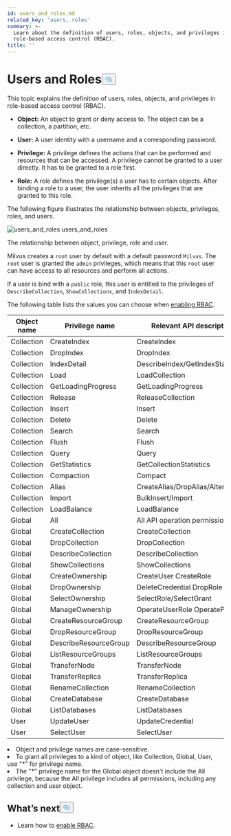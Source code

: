 ```yaml
---
id: users_and_roles.md
related_key: 'users, roles'
summary: >-
  Learn about the definition of users, roles, objects, and privileges in
  role-based access control (RBAC).
title: ''
---
```

<h1 id="Users-and-Roles" class="common-anchor-header">Users and Roles<button data-href="#Users-and-Roles" class="anchor-icon" translate="no">
      <svg translate="no"
        aria-hidden="true"
        focusable="false"
        height="20"
        version="1.1"
        viewBox="0 0 16 16"
        width="16"
      >
        <path
          fill="#0092E4"
          fill-rule="evenodd"
          d="M4 9h1v1H4c-1.5 0-3-1.69-3-3.5S2.55 3 4 3h4c1.45 0 3 1.69 3 3.5 0 1.41-.91 2.72-2 3.25V8.59c.58-.45 1-1.27 1-2.09C10 5.22 8.98 4 8 4H4c-.98 0-2 1.22-2 2.5S3 9 4 9zm9-3h-1v1h1c1 0 2 1.22 2 2.5S13.98 12 13 12H9c-.98 0-2-1.22-2-2.5 0-.83.42-1.64 1-2.09V6.25c-1.09.53-2 1.84-2 3.25C6 11.31 7.55 13 9 13h4c1.45 0 3-1.69 3-3.5S14.5 6 13 6z"
        ></path>
      </svg>
    </button></h1><p>This topic explains the definition of users, roles, objects, and privileges in role-based access control (RBAC).</p>
<ul>
<li><p><strong>Object:</strong> An object to grant or deny access to. The object can be a collection, a partition, etc.</p></li>
<li><p><strong>User:</strong> A user identity with a username and a corresponding password.</p></li>
<li><p><strong>Privilege:</strong> A privilege defines the actions that can be performed and resources that can be accessed. A privilege cannot be granted to a user directly. It has to be granted to a role first.</p></li>
<li><p><strong>Role:</strong> A role defines the privilege(s) a user has to certain objects. After binding a role to a user, the user inherits all the privileges that are granted to this role.</p></li>
</ul>
<p>The following figure illustrates the relationship between objects, privileges, roles, and users.</p>
<p>
  <span class="img-wrapper">
    <img translate="no" src="/docs/v2.2.x/assets/users_and_roles.png" alt="users_and_roles" class="doc-image" id="users_and_roles" />
    <span>users_and_roles</span>
  </span>
</p>
<p>The relationship between object, privilege, role and user.</p>
<p>Milvus creates a <code translate="no">root</code> user by default with a default password <code translate="no">Milvus</code>. The <code translate="no">root</code> user is granted the <code translate="no">admin</code> privileges, which means that this <code translate="no">root</code> user can have access to all resources and perform all actions.</p>
<p>If a user is bind with a <code translate="no">public</code> role, this user is entitled to the privileges of <code translate="no">DescribeCollection</code>, <code translate="no">ShowCollections</code>, and <code translate="no">IndexDetail</code>.</p>
<p>The following table lists the values you can choose when <a href="/docs/it/rbac.md">enabling RBAC</a>.</p>
<table>
<thead>
<tr><th>Object name</th><th>Privilege name</th><th>Relevant API description on the client side</th></tr>
</thead>
<tbody>
<tr><td>Collection</td><td>CreateIndex</td><td>CreateIndex</td></tr>
<tr><td>Collection</td><td>DropIndex</td><td>DropIndex</td></tr>
<tr><td>Collection</td><td>IndexDetail</td><td>DescribeIndex/GetIndexState/GetIndexBuildProgress</td></tr>
<tr><td>Collection</td><td>Load</td><td>LoadCollection</td></tr>
<tr><td>Collection</td><td>GetLoadingProgress</td><td>GetLoadingProgress</td></tr>
<tr><td>Collection</td><td>Release</td><td>ReleaseCollection</td></tr>
<tr><td>Collection</td><td>Insert</td><td>Insert</td></tr>
<tr><td>Collection</td><td>Delete</td><td>Delete</td></tr>
<tr><td>Collection</td><td>Search</td><td>Search</td></tr>
<tr><td>Collection</td><td>Flush</td><td>Flush</td></tr>
<tr><td>Collection</td><td>Query</td><td>Query</td></tr>
<tr><td>Collection</td><td>GetStatistics</td><td>GetCollectionStatistics</td></tr>
<tr><td>Collection</td><td>Compaction</td><td>Compact</td></tr>
<tr><td>Collection</td><td>Alias</td><td>CreateAlias/DropAlias/AlterAlias</td></tr>
<tr><td>Collection</td><td>Import</td><td>BulkInsert/Import</td></tr>
<tr><td>Collection</td><td>LoadBalance</td><td>LoadBalance</td></tr>
<tr><td>Global</td><td>All</td><td>All API operation permissions in this table</td></tr>
<tr><td>Global</td><td>CreateCollection</td><td>CreateCollection</td></tr>
<tr><td>Global</td><td>DropCollection</td><td>DropCollection</td></tr>
<tr><td>Global</td><td>DescribeCollection</td><td>DescribeCollection</td></tr>
<tr><td>Global</td><td>ShowCollections</td><td>ShowCollections</td></tr>
<tr><td>Global</td><td>CreateOwnership</td><td>CreateUser CreateRole</td></tr>
<tr><td>Global</td><td>DropOwnership</td><td>DeleteCredential DropRole</td></tr>
<tr><td>Global</td><td>SelectOwnership</td><td>SelectRole/SelectGrant</td></tr>
<tr><td>Global</td><td>ManageOwnership</td><td>OperateUserRole OperatePrivilege</td></tr>
<tr><td>Global</td><td>CreateResourceGroup</td><td>CreateResourceGroup</td></tr>
<tr><td>Global</td><td>DropResourceGroup</td><td>DropResourceGroup</td></tr>
<tr><td>Global</td><td>DescribeResourceGroup</td><td>DescribeResourceGroup</td></tr>
<tr><td>Global</td><td>ListResourceGroups</td><td>ListResourceGroups</td></tr>
<tr><td>Global</td><td>TransferNode</td><td>TransferNode</td></tr>
<tr><td>Global</td><td>TransferReplica</td><td>TransferReplica</td></tr>
<tr><td>Global</td><td>RenameCollection</td><td>RenameCollection</td></tr>
<tr><td>Global</td><td>CreateDatabase</td><td>CreateDatabase</td></tr>
<tr><td>Global</td><td>ListDatabases</td><td>ListDatabases</td></tr>
<tr><td>User</td><td>UpdateUser</td><td>UpdateCredential</td></tr>
<tr><td>User</td><td>SelectUser</td><td>SelectUser</td></tr>
</tbody>
</table>
<div class="alert note">
<li>Object and privilege names are case-sensitive.</li>
<li>To grant all privileges to a kind of object, like Collection, Global, User, use "*" for privilege name. </li>
<li>The "*" privilege name for the Global object doesn't include the All privilege, because the All privilege includes all permissions, including any collection and user object.</li>
</div>
<h2 id="Whats-next" class="common-anchor-header">What’s next<button data-href="#Whats-next" class="anchor-icon" translate="no">
      <svg translate="no"
        aria-hidden="true"
        focusable="false"
        height="20"
        version="1.1"
        viewBox="0 0 16 16"
        width="16"
      >
        <path
          fill="#0092E4"
          fill-rule="evenodd"
          d="M4 9h1v1H4c-1.5 0-3-1.69-3-3.5S2.55 3 4 3h4c1.45 0 3 1.69 3 3.5 0 1.41-.91 2.72-2 3.25V8.59c.58-.45 1-1.27 1-2.09C10 5.22 8.98 4 8 4H4c-.98 0-2 1.22-2 2.5S3 9 4 9zm9-3h-1v1h1c1 0 2 1.22 2 2.5S13.98 12 13 12H9c-.98 0-2-1.22-2-2.5 0-.83.42-1.64 1-2.09V6.25c-1.09.53-2 1.84-2 3.25C6 11.31 7.55 13 9 13h4c1.45 0 3-1.69 3-3.5S14.5 6 13 6z"
        ></path>
      </svg>
    </button></h2><ul>
<li>Learn how to <a href="/docs/it/rbac.md">enable RBAC</a>.</li>
</ul>
